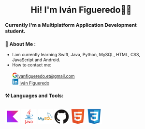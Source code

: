 <div id="header" align="center">
    <h1 align="center">Hi! I'm Iván Figueredo👋🏻</h1>
    <h3 align="left">Currently I'm a Multiplatform Application Development student.</h3>
</div>

### 📖 About Me :

- I am currently learning Swift, Java, Python, MySQL, HTML, CSS, JavaScript and Android.<br>
- How to contact me: <br><br>
<img src="https://github.com/devicons/devicon/blob/master/icons/google/google-original.svg" title="Gmail" alt="Gmail" width="17" height="17">ivanfigueredo.et@gmail.com<br>
<img src="https://github.com/devicons/devicon/blob/master/icons/linkedin/linkedin-original.svg" title="linkedin" alt="linkedin" width="20" height="20"> [Iván Figueredo](https://www.linkedin.com/in/ivanfigueredo/)

<div align="left">
    <h3>⚒ Languages and Tools:</h3><br>
        <img src="https://github.com/devicons/devicon/blob/master/icons/kotlin/kotlin-original.svg" title="Kotlin" alt="Kotlin" width="50" height="50">
        <img src="https://github.com/devicons/devicon/blob/master/icons/java/java-original-wordmark.svg" title="Android Studio" alt="Android Studio" width="50" height="50">
        <img src="https://github.com/devicons/devicon/blob/master/icons/mysql/mysql-original-wordmark.svg" title="MySQL" alt="MySQL" width="50" height="50">
        <img src="https://github.com/devicons/devicon/blob/master/icons/github/github-original.svg" title="GITHUB" alt="GITHUB" width="50" height="50">
        <img src="https://github.com/devicons/devicon/blob/master/icons/html5/html5-original.svg" title="HTML5" alt="HTML5" width="50" height="50">
        <img src="https://github.com/devicons/devicon/blob/master/icons/css3/css3-original.svg" title="CSS" alt="CSS" width="50" height="50">
</div>

<style>
  #header {
  
  }
</style>
